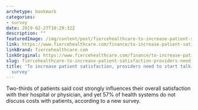 ```yaml
---
archetype: bookmark
categories:
- survey
date: 2019-02-27T10:29:32Z
description: ""
featuredImage: /img/content/post/fiercehealthcare-to-increase-patient-satisfaction-providers-need-to-start-talking-about-costs-survey.jpg
link: https://www.fiercehealthcare.com/finance/to-increase-patient-satisfaction-providers-need-to-start-talking-about-costs-survey
linkBrand: fiercehealthcare.com
linkOriginal: https://www.fiercehealthcare.com/finance/to-increase-patient-satisfaction-providers-need-to-start-talking-about-costs-survey
slug: fiercehealthcare-to-increase-patient-satisfaction-providers-need-to-start-talking-about-costs-survey
title: 'To increase patient satisfaction, providers need to start talking about costs:
  survey'
---
```

Two-thirds of patients said cost strongly influences their overall satisfaction with their hospital or physician, and yet 57% of health systems do not discuss costs with patients, according to a new survey.